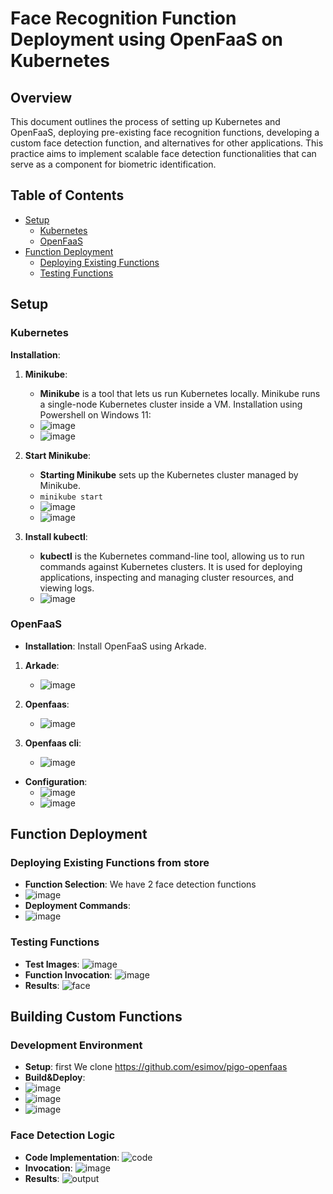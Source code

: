# Face Recognition Function Deployment using OpenFaaS on Kubernetes

## Overview
This document outlines the process of setting up Kubernetes and OpenFaaS, deploying pre-existing face recognition functions, developing a custom face detection function, and alternatives for other applications. This practice aims to implement scalable face detection functionalities that can serve as a component for biometric identification.

## Table of Contents
- [Setup](#setup)
  - [Kubernetes](#kubernetes)
  - [OpenFaaS](#openfaas)
- [Function Deployment](#function-deployment)
  - [Deploying Existing Functions](#deploying-existing-functions)
  - [Testing Functions](#testing-functions)

## Setup

### Kubernetes
**Installation**:
1. **Minikube**:
   - **Minikube** is a tool that lets us run Kubernetes locally. Minikube runs a single-node Kubernetes cluster inside a VM.
   Installation using Powershell on Windows 11:
   - ![image](https://github.com/sml99/ccsa-p1/assets/29798184/196c6129-6149-498f-91b5-676d5bb6cd50)
   - ![image](https://github.com/sml99/ccsa-p1/assets/29798184/dcdebed8-1e7d-495f-a0c7-0f61b7140cfe)


2. **Start Minikube**:
   - **Starting Minikube** sets up the Kubernetes cluster managed by Minikube.
   - `minikube start`
   - ![image](https://github.com/sml99/ccsa-p1/assets/29798184/03f94502-f15f-432a-ac8e-d2a369b39c1b)
   - ![image](https://github.com/sml99/ccsa-p1/assets/29798184/d8c79ac6-a113-4f68-b891-07eedb1d9041)

3. **Install kubectl**:
   - **kubectl** is the Kubernetes command-line tool, allowing us to run commands against Kubernetes clusters. It is used for deploying applications, inspecting and managing cluster resources, and viewing logs.
   - ![image](https://github.com/sml99/ccsa-p1/assets/29798184/10b63693-86da-48a7-aab5-96a42be0c633)



### OpenFaaS
- **Installation**: Install OpenFaaS using Arkade.
1. **Arkade**:
    - ![image](https://github.com/sml99/ccsa-p1/assets/29798184/d180cd1f-1e28-46a5-a14e-1ed46ab509b5)

2. **Openfaas**:
    - ![image](https://github.com/sml99/ccsa-p1/assets/29798184/492b2b75-2168-42fd-823a-bcee6ab3a476)

3. **Openfaas cli**:
    - ![image](https://github.com/sml99/ccsa-p1/assets/29798184/ddafa89f-a9f8-4d68-beb9-61025e340767)

- **Configuration**: 
    - ![image](https://github.com/sml99/ccsa-p1/assets/29798184/d9a1363e-bcd3-432d-b408-e80e236d598a)
    - ![image](https://github.com/sml99/ccsa-p1/assets/29798184/3aa9a33a-f40f-4ba6-a294-ab3d631c9550)


## Function Deployment

### Deploying Existing Functions from store
- **Function Selection**: We have 2 face detection functions 
- ![image](https://github.com/sml99/ccsa-p1/assets/29798184/5888dfab-766a-4daa-97b9-79315d9311ef)
- **Deployment Commands**:
- ![image](https://github.com/sml99/ccsa-p1/assets/29798184/e6f89582-d10d-4aad-9a6f-2ac7609f2c3e)

### Testing Functions
- **Test Images**: ![image](https://github.com/sml99/ccsa-p1/assets/29798184/b510bf22-a551-4431-9a33-d22fa2230fda)
- **Function Invocation**: ![image](https://github.com/sml99/ccsa-p1/assets/29798184/29b1cdc2-a8d2-40c8-ae60-242a14ca4849)
- **Results**: ![face](https://github.com/sml99/ccsa-p1/assets/29798184/766b5d1c-1690-4a45-aa44-4726e943eb74)

## Building Custom Functions

### Development Environment
- **Setup**: first We clone https://github.com/esimov/pigo-openfaas
- **Build&Deploy**: 
- ![image](https://github.com/sml99/ccsa-p1/assets/29798184/61a8da40-2206-47a7-95dd-06723cd94e48)
- ![image](https://github.com/sml99/ccsa-p1/assets/29798184/d64f2d64-bb65-4455-9515-c8ca6ab8755c)
- ![image](https://github.com/sml99/ccsa-p1/assets/29798184/97293c4d-8387-4843-aaf0-8779eb4c8754)

### Face Detection Logic
- **Code Implementation**: ![code](https://github.com/sml99/ccsa-p1/assets/29798184/77f26a4d-b187-4a25-9318-c1b034f82cf6)
- **Invocation**: ![image](https://github.com/sml99/ccsa-p1/assets/29798184/c324369c-1ab4-46de-8c28-1f6e586b5091)
- **Results**: ![output](https://github.com/sml99/ccsa-p1/assets/29798184/1fde9a31-4b18-4494-9264-1917d95c0878)


